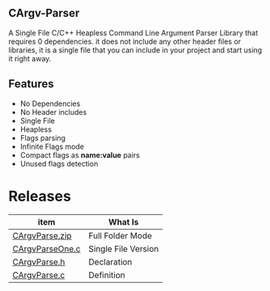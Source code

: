 ## CArgv-Parser 
A Single File C/C++ Heapless Command Line Argument Parser Library that requires 0 dependencies.
it does not include any other header files or libraries, it is a single file that you can include in your project and start using it right away.

## Features
- No Dependencies 
- No Header includes
- Single File
- Heapless
- Flags parsing
- Infinite Flags mode
- Compact flags as **name:value** pairs
- Unused flags detection

# Releases

| item          | What Is |
|-------        |-----------|
| [CArgvParse.zip](https://github.com/OUIsolutions/C-argv-parser/releases/download/0.0.1/CArgvParse.zip)| Full Folder Mode  |
| [CArgvParseOne.c](https://github.com/OUIsolutions/C-argv-parser/releases/download/0.0.1/CArgvParseOne.c)| Single File Version|
| [CArgvParse.h](https://github.com/OUIsolutions/C-argv-parser/releases/download/0.0.1/CArgvParse.h)|Declaration |
| [CArgvParse.c](https://github.com/OUIsolutions/C-argv-parser/releases/download/0.0.1/CArgvParse.c)|Definition |

